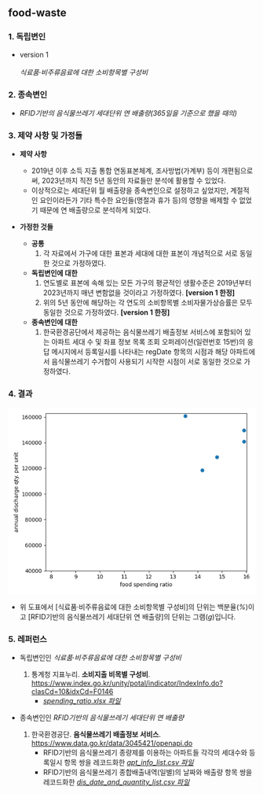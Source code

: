 ## food-waste
### 1\. 독립변인
- version 1\
\
_식료품&middot;비주류음료에 대한 소비항목별 구성비_

### 2\. 종속변인
* _RFID기반의 음식물쓰레기 세대단위 연 배출량\(365일을 기준으로 했을 때의\)_

### 3\. 제약 사항 및 가정들
- **제약 사항**
  - 2019년 이후 소득 지출 통합 연동표본체계, 조사방법\(가계부\) 등이 개편됨으로써, 2023년까지 직전 5년 동안의 자료들만 분석에 활용할 수 있었다\.
  - 이상적으로는 세대단위 월 배출량을 종속변인으로 설정하고 싶었지만, 계절적인 요인이라든가 기타 특수한 요인들\(명절과 휴가 등\)의 영향을 배제할 수 없었기 때문에 연 배출량으로 분석하게 되었다\.

- **가정한 것들**
  - **공통**
    1. 각 자료에서 가구에 대한 표본과 세대에 대한 표본이 개념적으로 서로 동일한 것으로 가정하였다\.
  - **독립변인에 대한**
    1. 연도별로 표본에 속해 있는 모든 가구의 평균적인 생활수준은 2019년부터 2023년까지 매년 변함없을 것이라고 가정하였다\. **\[version 1 한정\]**
    2. 위의 5년 동안에 해당하는 각 연도의 소비항목별 소비자물가상승률은 모두 동일한 것으로 가정하였다\. **\[version 1 한정\]**
  - **종속변인에 대한**
    1. 한국환경공단에서 제공하는 음식물쓰레기 배출정보 서비스에 포함되어 있는 아파트 세대 수 및 좌표 정보 목록 조회 오퍼레이션\(일련번호 15번\)의 응답 메시지에서 등록일시를 나타내는 regDate 항목의 시점과 해당 아파트에서 음식물쓰레기 수거함이 사용되기 시작한 시점이 서로 동일한 것으로 가정하였다\.

### 4\. 결과
![산점도로 데이터를 시각화한 그림이다\.](figures/Figure_1.png)

- 위 도표에서 \[식료품&middot;비주류음료에 대한 소비항목별 구성비\]의 단위는 백분율\(_%_\)이고 \[RFID기반의 음식물쓰레기 세대단위 연 배출량\]의 단위는 그램\(_g_\)입니다\.

### 5\. 레퍼런스
- 독립변인인 _식료품&middot;비주류음료에 대한 소비항목별 구성비_
  1. 통계청 지표누리\. **소비지출 비목별 구성비**\. https://www.index.go.kr/unity/potal/indicator/IndexInfo.do?clasCd=10&idxCd=F0146
     - [_spending\_ratio\.xlsx 파일_](spending_ratio.xlsx)

- 종속변인인 _RFID기반의 음식물쓰레기 세대단위 연 배출량_
  1. 한국환경공단\. **음식물쓰레기 배출정보 서비스**\. https://www.data.go.kr/data/3045421/openapi.do
     - RFID기반의 음식물쓰레기 종량제를 이용하는 아파트들 각각의 세대수와 등록일시 항목 쌍을 레코드화한 [_apt\_info\_list\.csv 파일_](apt_info_list.csv)
     - RFID기반의 음식물쓰레기 종합배출내역\(일별\)의 날짜와 배출량 항목 쌍을 레코드화한 [_dis\_date\_and\_quantity\_list\.csv 파일_](dis_date_and_quantity_list.csv)

